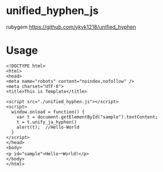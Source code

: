 # unified_hyphen_js
rubygem 
https://github.com/ykyk1218/unified_hyphen

# Usage 

```
<!DOCTYPE html>
<html>
<head>
<meta name="robots" content="noindex,nofollow" />
<meta charset="UTF-8">
<title>This is Template</title>

<script src="./unified_hyphen.js"></script>
<script>
  window.onload = function() {
    var t = document.getElementById("sample").textContent;
    t = t.unify_ja_hyphen()
    alert(t);  //Hello-World
  }
</script>
</head>
<body>
<p id="sample">HelloーWorld!</p>
</body>
</html>
```
